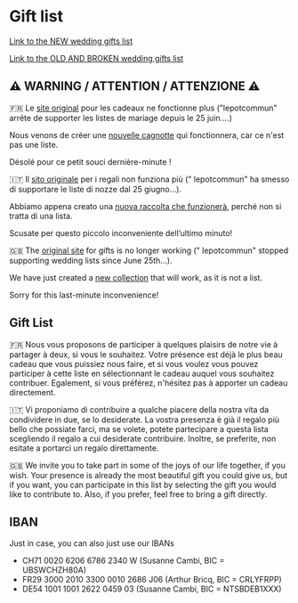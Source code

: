 # Gift list

[Link to the NEW wedding gifts list](https://www.lepotcommun.fr/pot/eyed6qj4)

[Link to the OLD AND BROKEN wedding gifts list](https://www.lepotcommun.fr/les-petites-listes/susy-and-arthur)

## ⚠️ WARNING / ATTENTION / ATTENZIONE ⚠️

🇫🇷 Le [site original](https://www.lepotcommun.fr/les-petites-listes/susy-and-arthur) pour les cadeaux ne fonctionne
plus ("lepotcommun" arrête de supporter les listes de mariage depuis le 25 juin....)

Nous venons de créer une [nouvelle cagnotte](https://www.lepotcommun.fr/pot/eyed6qj4) qui fonctionnera, car ce n'est pas
une liste.

Désolé pour ce petit souci dernière-minute !

🇮🇹 Il [sito originale](https://www.lepotcommun.fr/les-petites-listes/susy-and-arthur) per i regali non funziona più ("
lepotcommun" ha smesso di supportare le liste di nozze dal 25 giugno…).

Abbiamo appena creato una [nuova raccolta che funzionerà](https://www.lepotcommun.fr/pot/eyed6qj4), perché non si tratta
di una lista.

Scusate per questo piccolo inconveniente dell’ultimo minuto!

🇬🇧 The [original site](https://www.lepotcommun.fr/les-petites-listes/susy-and-arthur) for gifts is no longer working ("
lepotcommun" stopped supporting wedding lists since June 25th...).

We have just created a [new collection](https://www.lepotcommun.fr/pot/eyed6qj4) that will work, as it is not a list.

Sorry for this last-minute inconvenience!

## Gift List

🇫🇷 Nous vous proposons de participer à quelques plaisirs de notre vie à partager à deux, si vous le souhaitez. Votre
présence est déjà le plus beau cadeau que vous puissiez nous faire, et si vous voulez vous pouvez participer à cette
liste en sélectionnant le cadeau auquel vous souhaitez contribuer. Egalement, si vous préférez, n'hésitez pas à apporter
un cadeau directement.

🇮🇹 Vi proponiamo di contribuire a qualche piacere della nostra vita da condividere in due, se lo desiderate. La vostra
presenza è già il regalo più bello che possiate farci, ma se volete, potete partecipare a questa lista scegliendo il
regalo a cui desiderate contribuire. Inoltre, se preferite, non esitate a portarci un regalo direttamente.

🇬🇧 We invite you to take part in some of the joys of our life together, if you wish. Your presence is already the most
beautiful gift you could give us, but if you want, you can participate in this list by selecting the gift you would like
to contribute to. Also, if you prefer, feel free to bring a gift directly.

## IBAN

Just in case, you can also just use our IBANs

- CH71 0020 6206 6786 2340 W (Susanne Cambi, BIC = UBSWCHZH80A)
- FR29 3000 2010 3300 0010 2686 J06 (Arthur Bricq, BIC = CRLYFRPP)
- DE54 1001 1001 2622 0459 03 (Susanne Cambi, BIC = NTSBDEB1XXX)
